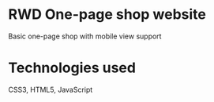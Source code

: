 # RWD One-page shop website
Basic one-page shop with mobile view support
# Technologies used
CSS3, HTML5, JavaScript
